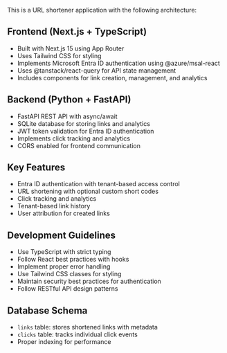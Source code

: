 <!-- Use this file to provide workspace-specific custom instructions to Copilot. For more details, visit https://code.visualstudio.com/docs/copilot/copilot-customization#_use-a-githubcopilotinstructionsmd-file -->

This is a URL shortener application with the following architecture:

## Frontend (Next.js + TypeScript)
- Built with Next.js 15 using App Router
- Uses Tailwind CSS for styling
- Implements Microsoft Entra ID authentication using @azure/msal-react
- Uses @tanstack/react-query for API state management
- Includes components for link creation, management, and analytics

## Backend (Python + FastAPI)
- FastAPI REST API with async/await
- SQLite database for storing links and analytics
- JWT token validation for Entra ID authentication
- Implements click tracking and analytics
- CORS enabled for frontend communication

## Key Features
- Entra ID authentication with tenant-based access control
- URL shortening with optional custom short codes
- Click tracking and analytics
- Tenant-based link history
- User attribution for created links

## Development Guidelines
- Use TypeScript with strict typing
- Follow React best practices with hooks
- Implement proper error handling
- Use Tailwind CSS classes for styling
- Maintain security best practices for authentication
- Follow RESTful API design patterns

## Database Schema
- `links` table: stores shortened links with metadata
- `clicks` table: tracks individual click events
- Proper indexing for performance
